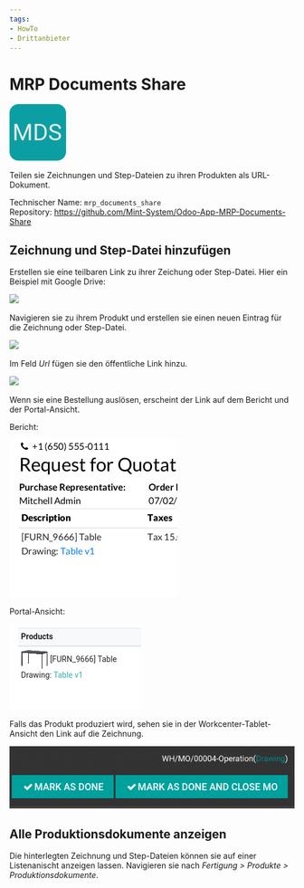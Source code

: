 ```yaml
---
tags:
- HowTo
- Drittanbieter
---
```

# MRP Documents Share
![](assets/icon_odoo_mrp_documents_share.png)

Teilen sie Zeichnungen und Step-Dateien zu ihren Produkten als URL-Dokument.

Technischer Name: `mrp_documents_share`\
Repository: <https://github.com/Mint-System/Odoo-App-MRP-Documents-Share>

## Zeichnung und Step-Datei hinzufügen

Erstellen sie eine teilbaren Link zu ihrer Zeichung oder Step-Datei. Hier ein Beispiel mit Google Drive:

![](assets/Google%20Drive%20öffentlicher%20Link.png)

Navigieren sie zu ihrem Produkt und erstellen sie einen neuen Eintrag für die Zeichnung oder Step-Datei.

![](assets/MRP%20Documents%20Share%20Zeichnung%20hinzufügen.png)

Im Feld *Url* fügen sie den öffentliche Link hinzu.

![](assets/MRP%20Documents%20Share%20Url%20hinzufügen.png)

Wenn sie eine Bestellung auslösen, erscheint der Link auf dem Bericht und der Portal-Ansicht.

Bericht:

![](assets/MRP%20Documents%20Share%20Bestellung.png)

Portal-Ansicht:

![](assets/MRP%20Documents%20Share%20Portal%20Ansicht.png)

Falls das Produkt produziert wird, sehen sie in der Workcenter-Tablet-Ansicht den Link auf die Zeichnung.

![](assets/MRP%20Documents%20Share%20Operation%20Drawing%20Link.png)

## Alle Produktionsdokumente anzeigen

Die hinterlegten Zeichnung und Step-Dateien können sie auf einer Listenanischt anzeigen lassen. Navigieren sie nach *Fertigung > Produkte > Produktionsdokumente*.


